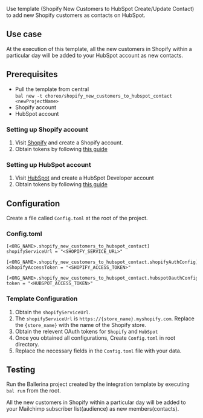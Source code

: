 Use template (Shopify New Customers to HubSpot Create/Update Contact) to add new Shopify customers as contacts on HubSpot.

## Use case
At the execution of this template, all the new customers in Shopify within a particular day will be added 
to your HubSpot account as new contacts.

## Prerequisites
* Pull the template from central  
  `bal new -t choreo/shopify_new_customers_to_hubspot_contact <newProjectName>`
* Shopify account
* HubSpot account

### Setting up Shopify account
1. Visit [Shopify](https://www.shopify.com) and create a Shopify account.
2. Obtain tokens by following [this guide](https://help.shopify.com/en/manual/apps/custom-apps)

### Setting up HubSpot account
1. Visit [HubSpot](https://app.hubspot.com/) and create a HubSpot Developer account
2. Obtain tokens by following [this guide](https://developers.hubspot.com/docs/api/oauth-quickstart-guide) 

## Configuration
Create a file called `Config.toml` at the root of the project.

### Config.toml 

```
[<ORG_NAME>.shopify_new_customers_to_hubspot_contact]
shopifyServiceUrl = "<SHOPIFY_SERVICE_URL>"

[<ORG_NAME>.shopify_new_customers_to_hubspot_contact.shopifyAuthConfig]
xShopifyAccessToken = "<SHOPIFY_ACCESS_TOKEN>"

[<ORG_NAME>.shopify_new_customers_to_hubspot_contact.hubspotOauthConfig]
token = "<HUBSPOT_ACCESS_TOKEN>"

```

### Template Configuration
1. Obtain the `shopifyServiceUrl`. 
2. The `shopifyServiceUrl` is `https://{store_name}.myshopify.com`. Replace the `{store_name}` with the name of the Shopify store.
3. Obtain the relevent OAuth tokens for `Shopify` and `HubSpot`
4. Once you obtained all configurations, Create `Config.toml` in root directory.
5. Replace the necessary fields in the `Config.toml` file with your data.

## Testing
Run the Ballerina project created by the integration template by executing `bal run` from the root.

All the new customers in Shopify within a particular day will be added to your Mailchimp subscriber list(audience) as new members(contacts).
